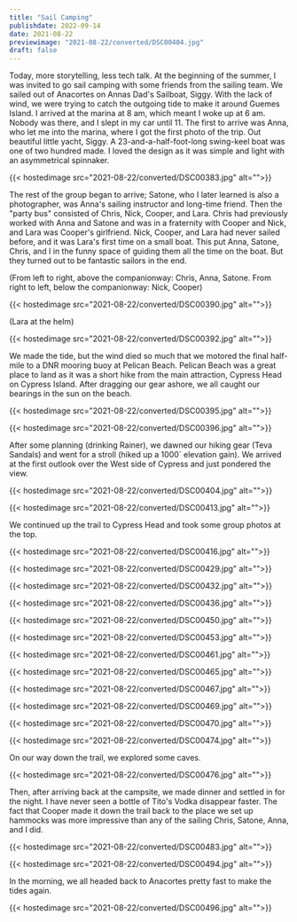 ```yaml
---
title: "Sail Camping"
publishdate: 2022-09-14
date: 2021-08-22
previewimage: "2021-08-22/converted/DSC00404.jpg"
draft: false
---
```


Today, more storytelling, less tech talk.  At the beginning of the summer, I was invited to go sail camping with some friends from the sailing team.  We sailed out of Anacortes on Annas Dad's Sailboat, Siggy.  With the lack of wind, we were trying to catch the outgoing tide to make it around Guemes Island.  I arrived at the marina at 8 am, which meant I woke up at 6 am.  Nobody was there, and I slept in my car until 11.  The first to arrive was Anna, who let me into the marina, where I got the first photo of the trip.  Out beautiful little yacht, Siggy.  A 23-and-a-half-foot-long swing-keel boat was one of two hundred made.  I loved the design as it was simple and light with an asymmetrical spinnaker.

{{< hostedimage src="2021-08-22/converted/DSC00383.jpg" alt="">}}

The rest of the group began to arrive; Satone, who I later learned is also a photographer, was Anna's sailing instructor and long-time friend.  Then the "party bus" consisted of Chris, Nick, Cooper, and Lara.  Chris had previously worked with Anna and Satone and was in a fraternity with Cooper and Nick, and Lara was Cooper's girlfriend.  Nick, Cooper, and Lara had never sailed before, and it was Lara's first time on a small boat.  This put Anna, Satone, Chris, and I in the funny space of guiding them all the time on the boat.  But they turned out to be fantastic sailors in the end.

(From left to right, above the companionway: Chris, Anna, Satone.  From right to left, below the companionway: Nick, Cooper)

{{< hostedimage src="2021-08-22/converted/DSC00390.jpg" alt="">}}

(Lara at the helm)

{{< hostedimage src="2021-08-22/converted/DSC00392.jpg" alt="">}}

We made the tide, but the wind died so much that we motored the final half-mile to a DNR mooring buoy at Pelican Beach.  Pelican Beach was a great place to land as it was a short hike from the main attraction, Cypress Head on Cypress Island.  After dragging our gear ashore, we all caught our bearings in the sun on the beach.

{{< hostedimage src="2021-08-22/converted/DSC00395.jpg" alt="">}}

{{< hostedimage src="2021-08-22/converted/DSC00396.jpg" alt="">}}

After some planning (drinking Rainer), we dawned our hiking gear (Teva Sandals) and went for a stroll (hiked up a 1000` elevation gain).  We arrived at the first outlook over the West side of Cypress and just pondered the view.

{{< hostedimage src="2021-08-22/converted/DSC00404.jpg" alt="">}}

{{< hostedimage src="2021-08-22/converted/DSC00413.jpg" alt="">}}

We continued up the trail to Cypress Head and took some group photos at the top.

{{< hostedimage src="2021-08-22/converted/DSC00416.jpg" alt="">}}

{{< hostedimage src="2021-08-22/converted/DSC00429.jpg" alt="">}}

{{< hostedimage src="2021-08-22/converted/DSC00432.jpg" alt="">}}

{{< hostedimage src="2021-08-22/converted/DSC00436.jpg" alt="">}}

{{< hostedimage src="2021-08-22/converted/DSC00450.jpg" alt="">}}

{{< hostedimage src="2021-08-22/converted/DSC00453.jpg" alt="">}}

{{< hostedimage src="2021-08-22/converted/DSC00461.jpg" alt="">}}

{{< hostedimage src="2021-08-22/converted/DSC00465.jpg" alt="">}}

{{< hostedimage src="2021-08-22/converted/DSC00467.jpg" alt="">}}

{{< hostedimage src="2021-08-22/converted/DSC00469.jpg" alt="">}}

{{< hostedimage src="2021-08-22/converted/DSC00470.jpg" alt="">}}

{{< hostedimage src="2021-08-22/converted/DSC00474.jpg" alt="">}}

On our way down the trail, we explored some caves.

{{< hostedimage src="2021-08-22/converted/DSC00476.jpg" alt="">}}

Then, after arriving back at the campsite, we made dinner and settled in for the night.  I have never seen a bottle of Tito's Vodka disappear faster.  The fact that Cooper made it down the trail back to the place we set up hammocks was more impressive than any of the sailing Chris, Satone, Anna, and I did.

{{< hostedimage src="2021-08-22/converted/DSC00483.jpg" alt="">}}

{{< hostedimage src="2021-08-22/converted/DSC00494.jpg" alt="">}}

In the morning, we all headed back to Anacortes pretty fast to make the tides again.

{{< hostedimage src="2021-08-22/converted/DSC00496.jpg" alt="">}}
